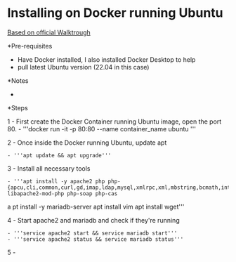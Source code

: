 # Installing on Docker running Ubuntu

[Based on official Walktrough](https://faq.teclib.com/03_knowledgebase/procedures/install_glpi/#create-a-user-and-database-dedicated-to-glpi)


*Pre-requisites

- Have Docker installed, I also installed Docker Desktop to help
- pull latest Ubuntu version (22.04 in this case)

*Notes

- 

*Steps

1 - First create the Docker Container running Ubuntu image, open the port 80.
    - '''docker run -it -p 80:80 --name container_name ubuntu '''


2 - Once inside the Docker running Ubuntu, update apt

    - '''apt update && apt upgrade'''

3 - Install all necessary tools

    - '''apt install -y apache2 php php-{apcu,cli,common,curl,gd,imap,ldap,mysql,xmlrpc,xml,mbstring,bcmath,intl,zip,redis,bz2} libapache2-mod-php php-soap php-cas
a       pt install -y mariadb-server
         apt install vim
         apt install wget'''

4 - Start apache2 and mariadb and check if they're running

    - '''service apache2 start && service mariadb start'''
    - '''service apache2 status && service mariadb status'''

5 - 

